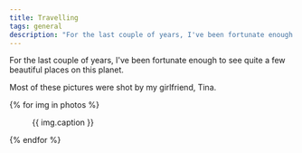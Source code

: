 ```yaml
---
title: Travelling
tags: general
description: "For the last couple of years, I've been fortunate enough to travel to quite a few beautiful places on this planet. Here are some of them."
---
```


<p class="lead">
  For the last couple of years, I've been fortunate enough to see quite a few beautiful places on this planet. 
</p>

Most of these pictures were shot by my girlfriend, Tina.

{% for img in photos %}
<figure>
    <img 
        src="{{ img.src }}"
        alt=""
        loading="lazy"
    >
    <figcaption>{{ img.caption }}</figcaption>
</figure>
{% endfor %}